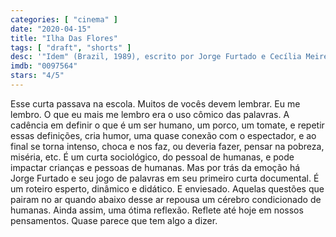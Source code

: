 ```yaml
---
categories: [ "cinema" ]
date: "2020-04-15"
title: "Ilha Das Flores"
tags: [ "draft", "shorts" ]
desc: '"Idem" (Brazil, 1989), escrito por Jorge Furtado e Cecília Meireles, dirigido por Jorge Furtado, com Paulo José, Ciça Reckziegel e Douglas Trainini.'
imdb: "0097564"
stars: "4/5"
---
```

Esse curta passava na escola. Muitos de vocês devem lembrar. Eu me lembro. O que eu mais me lembro era o uso cômico das palavras. A cadência em definir o que é um ser humano, um porco, um tomate, e repetir essas definições, cria humor, uma quase conexão com o espectador, e ao final se torna intenso, choca e nos faz, ou deveria fazer, pensar na pobreza, miséria, etc. É um curta sociológico, do pessoal de humanas, e pode impactar crianças e pessoas de humanas. Mas por trás da emoção há Jorge Furtado e seu jogo de palavras em seu primeiro curta documental. É um roteiro esperto, dinâmico e didático. E enviesado. Aquelas questões que pairam no ar quando abaixo desse ar repousa um cérebro condicionado de humanas. Ainda assim, uma ótima reflexão. Reflete até hoje em nossos pensamentos. Quase parece que tem algo a dizer.
